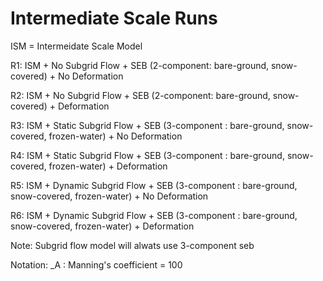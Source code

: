 
Intermediate Scale Runs
========================

ISM = Intermeidate Scale Model

R1: ISM + No Subgrid Flow + SEB (2-component: bare-ground, snow-covered) + No Deformation

R2: ISM + No Subgrid Flow + SEB (2-component: bare-ground, snow-covered) + Deformation

R3: ISM + Static Subgrid Flow + SEB (3-component : bare-ground, snow-covered, frozen-water) + No Deformation 

R4: ISM + Static Subgrid Flow + SEB (3-component : bare-ground, snow-covered, frozen-water) + Deformation 

R5: ISM + Dynamic Subgrid Flow + SEB (3-component : bare-ground, snow-covered, frozen-water) + No Deformation 

R6: ISM + Dynamic Subgrid Flow + SEB (3-component : bare-ground, snow-covered, frozen-water) + Deformation 


Note:
Subgrid flow model will alwats use 3-component seb

Notation:
_A : Manning's coefficient = 100
